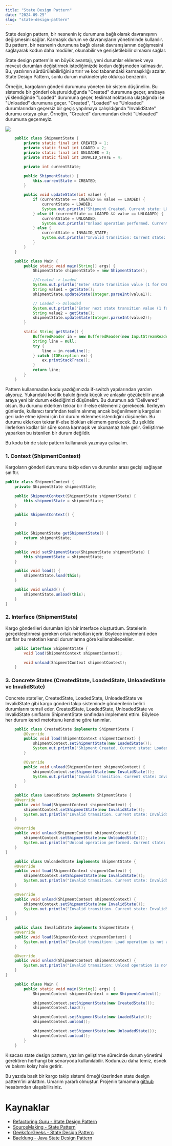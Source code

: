 ```yaml
---
title: "State Design Pattern"
date: "2024-09-25"
slug: "state-design-pattern"
---
```


State design pattern, bir nesnenin iç durumuna bağlı olarak davranışının değişmesini sağlar. Karmaşık durum ve davranışların yönetiminde kullanılır. Bu pattern, bir nesnenin durumuna bağlı olarak davranışlarının değişmesini sağlayarak kodun daha modüler, okunabilir ve genişletilebilir olmasını sağlar. 

State design pattern'in en büyük avantajı, yeni durumlar eklemek veya mevcut durumları değiştirmek istediğimizde kodun değişmeden kalmasıdır. Bu, yazılımın sürdürülebilirliğini artırır ve kod tabanındaki karmaşıklığı azaltır. State Design Pattern, sonlu durum makineleriyle oldukça benzerdir.

Örneğin, kargoların gönderi durumunu yöneten bir sistem düşünelim. Bu sistemde bir gönderi oluşturulduğunda "Created" durumuna geçer, arabaya yüklendiğinde "Loaded" durumuna geçer, teslimat noktasına ulaştığında ise "Unloaded" durumuna geçer. "Created", "Loaded" ve "Unloaded" durumlarından geçersiz bir geçiş yapılmaya çalışıldığında "InvalidState" durumu ortaya çıkar. Örneğin, "Created" durumundan direkt "Unloaded" durumuna geçemeyiz. 

![](image1.png)

```java
    public class ShipmentState {
        private static final int CREATED = 1;
        private static final int LOADED = 2;
        private static final int UNLOADED = 3;
        private static final int INVALID_STATE = 4;

        private int currentState;

        public ShipmentState() {
            this.currentState = CREATED;
        }

        public void updateState(int value) {
            if (currentState == CREATED && value == LOADED) {
                currentState = LOADED;
                System.out.println("Shipment Created. Current state: LOADED");
            } else if (currentState == LOADED && value == UNLOADED) {
                currentState = UNLOADED;
                System.out.println("Unload operation performed. Current state: UNLOADED");
            } else {
                currentState = INVALID_STATE;
                System.out.println("Invalid transition: Current state: INVALID_STATE");
            }
        }
    }

    public class Main {
        public static void main(String[] args) {
            ShipmentState shipmentState = new ShipmentState();

            //Created -> Loaded
            System.out.println("Enter state transition value (1 for CREATED, 2 for LOADED, 3 for UNLOADED):");
            String value1 = getState();
            shipmentState.updateState(Integer.parseInt(value1));

            // Loaded -> Unloaded
            System.out.println("Enter next state transition value (1 for CREATED, 2 for LOADED, 3 for UNLOADED):");
            String value2 = getState();
            shipmentState.updateState(Integer.parseInt(value2));
        }

        static String getState() {
            BufferedReader in = new BufferedReader(new InputStreamReader(System.in));
            String line = null;
            try {
                line = in.readLine();
            } catch (IOException ex) {
                ex.printStackTrace();
            }
            return line;
        }
    }
```

Pattern kullanmadan kodu yazdığımızda if-switch yapılarından yardım alıyoruz. Yukarıdaki kod ilk bakıldığında küçük ve anlaşılır gözükebilir ancak araya yeni bir durum eklediğimizi düşünelim. Bu durumun adı “Delivered” olsun. Bu durumu eklerken tekrar bir if-else eklememiz gerekecek. İlerleyen günlerde, kullanıcı tarafından teslim alınmış ancak beğenilmemiş kargoları geri iade etme işlemi için bir durum eklenmek istendiğini düşünelim. Bu durumu eklerken tekrar if-else blokları eklemem gerekecek. Bu şekilde ilerlerken kodlar bir süre sonra karmaşık ve okunamaz hale gelir. Geliştirme yaparken bu istenilen bir durum değildir.

Bu kodu bir de state pattern kullanarak yazmaya çalışalım.


### 1. Context (ShipmentContext)

Kargoların gönderi durumunu takip eden ve durumlar arası geçişi sağlayan sınıftır.

```java 
public class ShipmentContext {
    private ShipmentState shipmentState;

    public ShipmentContext(ShipmentState shipmentState) {
        this.shipmentState = shipmentState;
    }

    public ShipmentContext() {

    }

    public ShipmentState getShipmentState() {
        return shipmentState;
    }

    public void setShipmentState(ShipmentState shipmentState) {
        this.shipmentState = shipmentState;
    }

    public void load() {
        shipmentState.load(this);
    }

    public void unload() {
        shipmentState.unload(this);
    }
}
```

### 2. Interface (ShipmentState)

Kargo gönderileri durumları için bir interface oluşturdum. Statelerin gerçekleştirmesi gereken ortak metotları içerir. Böylece implement eden sınıflar bu metotları kendi durumlarına göre kullanabilecekler.

```java
    public interface ShipmentState {
        void load(ShipmentContext shipmentContext);

        void unload(ShipmentContext shipmentContext);
    }
```

### 3. Concrete States (CreatedState, LoadedState, UnloadedState ve InvalidState)

Concrete state’ler, CreatedState, LoadedState, UnloadedState ve InvalidState gibi kargo gönderi takip sisteminde gönderilerin belirli durumlarını temsil eder. CreatedState, LoadedState, UnloadedState ve InvalidState sınıflarını ShipmentState sınıfından implement ettim. Böylece her durum kendi metottunu kendine göre tanımlar.

```java
    public class CreatedState implements ShipmentState {
        @Override
        public void load(ShipmentContext shipmentContext) {
            shipmentContext.setShipmentState(new LoadedState());
            System.out.println("Shipment Created. Current state: Loaded");
        }

        @Override
        public void unload(ShipmentContext shipmentContext) {
            shipmentContext.setShipmentState(new InvalidState());
            System.out.println("Invalid transition. Current state: InvalidState");
        }
    }
```



```java
    public class LoadedState implements ShipmentState {
    @Override
    public void load(ShipmentContext shipmentContext) {
        shipmentContext.setShipmentState(new InvalidState());
        System.out.println("Invalid transition. Current state: InvalidState");
    }

    @Override
    public void unload(ShipmentContext shipmentContext) {
        shipmentContext.setShipmentState(new UnloadedState());
        System.out.println("Unload operation performed. Current state: Unloaded");
    }
}
```



```java
    public class UnloadedState implements ShipmentState {
    @Override
    public void load(ShipmentContext shipmentContext) {
        shipmentContext.setShipmentState(new InvalidState());
        System.out.println("Invalid transition. Current state: InvalidState");
    }

    @Override
    public void unload(ShipmentContext shipmentContext) {
        shipmentContext.setShipmentState(new InvalidState());
        System.out.println("Invalid transition. Current state: InvalidState");
    }
}
```



```java
    public class InvalidState implements ShipmentState {
    @Override
    public void load(ShipmentContext shipmentContext) {
        System.out.println("Invalid transition: Load operation is not allowed in the current state");
    }

    @Override
    public void unload(ShipmentContext shipmentContext) {
        System.out.println("Invalid transition: Unload operation is not allowed in the current state");
    }
}
```



```java
    public class Main {
        public static void main(String[] args) {
            ShipmentContext shipmentContext = new ShipmentContext();

            shipmentContext.setShipmentState(new CreatedState());
            shipmentContext.load();

            shipmentContext.setShipmentState(new LoadedState());
            shipmentContext.unload();

            shipmentContext.setShipmentState(new UnloadedState());
            shipmentContext.unload();
        }
    }
```

Kısacası state design pattern, yazılım geliştirme sürecinde durum yönetimi gerektiren herhangi bir senaryoda kullanılabilir. Kodunuzu daha temiz, esnek ve bakımı kolay hale getirir.

Bu yazıda basit bir kargo takip sistemi örneği üzerinden state design pattern’ini anlattım. Umarım yararlı olmuştur. Projenin tamamına [github](https://github.com/halimeozturk/state-design-pattern) hesabımdan ulaşabilirsiniz.

# Kaynaklar

- [Refactoring Guru - State Design Pattern](https://refactoring.guru/design-patterns/state)
- [SourceMaking - State Pattern](https://sourcemaking.com/design_patterns/state)
- [GeeksforGeeks - State Design Pattern](https://www.geeksforgeeks.org/state-design-pattern)
- [Baeldung - Java State Design Pattern](https://www.baeldung.com/java-state-design-pattern)